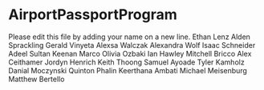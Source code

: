 # AirportPassportProgram

Please edit this file by adding your name on a new line.
Ethan Lenz
Alden Sprackling
Gerald Vinyeta
Alexsa Walczak
Alexandra Wolf
Isaac Schneider
Adeel Sultan
Keenan Marco
Olivia Ozbaki
Ian Hawley
Mitchell Bricco
Alex Ceithamer
Jordyn Henrich
Keith Thoong
Samuel Ayoade
Tyler Kamholz
Danial Moczynski
Quinton Phalin
Keerthana Ambati
Michael Meisenburg
Matthew Bertello
